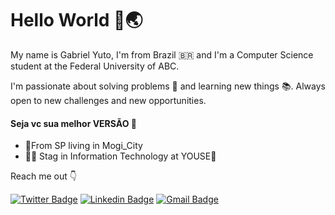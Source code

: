 # Hello World 🖖🌏
My name is Gabriel Yuto, I'm from Brazil 🇧🇷 and I'm a Computer Science student at the Federal University of ABC.

I'm passionate about solving problems 🧠 and learning new things 📚. Always open to new challenges and new opportunities.

#### **Seja vc sua melhor VERSÃO** 👊

- 📍From SP living in Mogi_City
- 👨‍💻 Stag in Information Technology  at YOUSE💜

Reach me out 👇

[![Twitter Badge](https://img.shields.io/badge/-@GabrielYuto1-6633cc?style=flat-square&labelColor=6633cc&logo=twitter&logoColor=white&link=https://twitter.com/GabrielYuto1)](https://twitter.com/GabrielYuto1) 
[![Linkedin Badge](https://img.shields.io/badge/-Gabriel%20Yuto-6633cc?style=flat-square&logo=Linkedin&logoColor=white&link=https://www.linkedin.com/in/gabriel-yuto/)](https://www.linkedin.com/in/gabriel-yuto/) 
[![Gmail Badge](https://img.shields.io/badge/-gabrielyuto2016@gmail.com-6633cc?style=flat-square&logo=Gmail&logoColor=white&link=gabrielyuto2016@gmail.com)](mailto:gabrielyuto2016@gmail.com)
